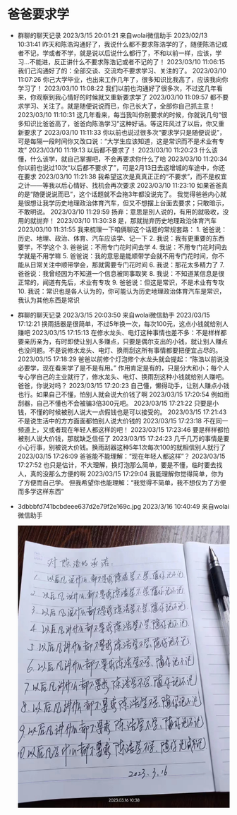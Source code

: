 # 爸爸要求学

-   群聊的聊天记录 2023/3/15 20:01:21 来自wolai微信助手
    2023/02/13 10:31:41
    昨天和陈浩沟通好了，我说什么都不要求陈浩学的了，随便陈浩记或者不记，学或者不学，就是说以后说什么都行了，不和以前一样，应该，学习...不能进，反正讲什么不要求陈浩记或者不记的了！
    2023/03/10 11:06:15
    我们己沟通好了的：全部交谈、交流均不要求学习、关注的了。
    2023/03/10 11:07:26
    你己大学毕业，也出来工作几年了，很多知识比我高了，应该我向你学习了！
    2023/03/10 11:08:22
    我们以前也沟通好了很多次，不过这几年看来，你观察到我心情好的时候就又重新要求学了
    2023/03/10 11:09:57
    都不要求学习、关注了。就是随便说说而已，你己长大了，全部你自己抓主意！
    2023/03/10 11:10:31
    这几年看来，每当我叫你别要求的时候，你就说几句“很多知识比爸爸高了，爸爸向陈浩学习”这种好话。等这阵风过了以后，你又重新要求了
    2023/03/10 11:11:33
    你以前也说过很多次“要求学只是随便说说”，可是每隔一段时间你又改口说：“大学生应该知道，这是常识而不是术业有专攻”
    2023/03/10 11:19:13
    以后都不要求了！
    2023/03/10 11:20:23
    什么该懂，什么该学，就自己掌握吧，不会再要求你什么了哈
    2023/03/10 11:20:34
    你以前也说过10次“以后都不要求了”，可是2月13日去返增城的车途中，你还在要求
    2023/03/10 11:21:38
    我希望这次是真真正正的“不要求”，而不是权宜之计——等我以后心情好、找机会再次要求
    2023/03/10 11:23:10
    如果爸爸真的是“随便说说而已”，这个话题就不会拖3年都没说完了。
    我觉得爸爸内心就是很想让我学历史地理政治体育汽车，但又不想摆上台面去要求；只敢暗示，不敢明说。
    2023/03/10 11:29:59
    扬弃：意思是別人说的，有用的就吸收，没用的就抛弃！
    2023/03/10 11:30:38
    是，那就抛弃历史地理政治体育汽车
    2023/03/10 11:31:55
    我来梳理一下咱俩聊这个话题的常规套路：
    1\. 爸爸说：历史、地理、政治、体育、汽车应该学、记一下
    2\. 我说：我有更重要的东西要学，不学这个
    3\. 爸爸说：不用专门花时间去学
    4\. 我说：不用专门花时间去学就是不用学嘛
    5\. 爸爸说：我的意思是能顺带学会就不用专门花时间，你不能从日常关注中顺带学会，那就需要专门花时间
    6\. 我说：那花太多精力了
    7\. 爸爸说：我曾经因为不知道一个信息被同事取笑
    8\. 我说：不知道某信息是很正常的，闻道有先后，术业有专攻
    9\. 爸爸说：但这是常识，不是术业有专攻
    10\. 我说：常识也是各人认为的，你可能认为历史地理政治体育汽车是常识，我认为其他东西是常识
-   群聊的聊天记录 2023/3/15 20:03:50 来自wolai微信助手
    2023/03/15 17:12:21
    换雨括器是很简单，不过5年换一次，每次100元，这点小钱就给别人赚吧
    2023/03/15 17:15:13
    在修水龙头、电灯这种事情也差不多：不是样样都要亲历亲为，有时即使让别人多赚点，只要是偶尔支出的小钱，就让别人赚点也没问题。不是说修水龙头、电灯、换雨刮这所有事情都要把便宜占尽的。
    2023/03/15 17:18:29
    爸爸以前修个灯泡修个水龙头就会提起：“陈浩以前说没必要学，现在看来学了是不是有用。”
    作用肯定是有的，只是分大和小；每个人专心学自己的主业就行了，修水龙头、电灯、换雨刮这种小钱就给别人赚吧。
    爸爸，你说对吗？
    2023/03/15 17:20:23
    自己懂，懒得动手，让别人赚点小钱也行。如果自己不懂，怕别人就会说大价钱了啊
    2023/03/15 17:20:54
    例如雨刮器，自己不懂也不会被骗3倍300元吧。
    2023/03/15 17:21:22
    只要是小钱，不懂的时候被别人说大一点假钱也是可以接受的。
    2023/03/15 17:21:43
    不是说生活中的方方面面都怕别人说大价钱的
    2023/03/15 17:23:18
    不在同一频道上，又或者现在年轻人都这样的吧！
    2023/03/15 17:23:46
    要是样样都怕被别人说大价钱，那就缺乏信任了
    2023/03/15 17:24:23
    几千几万的事情是要小心行事，别被说大价钱。换雨刮器这种5年1次每次100的就相信别人就行了
    2023/03/15 17:26:09
    爸爸能不能理解：“现在年轻人都这样”？
    2023/03/15 17:27:52
    也只是估计，不大理解，换灯泡那么简单，要是不懂，临时要去找人，真的没那么方便的啊
    2023/03/15 17:29:04
    我能理解你觉得简单，你为了方便而自己学。
    但我希望你也能理解：“我觉得不简单，我不想仅为了方便而多学这样东西”
-   3dbbbfd741bcbdeee637d2e79f2e169c.jpg 2023/3/16 10:40:49 来自wolai微信助手

    ![](image/0hdz5d5rix__2OBbGZJBr.jpg)
